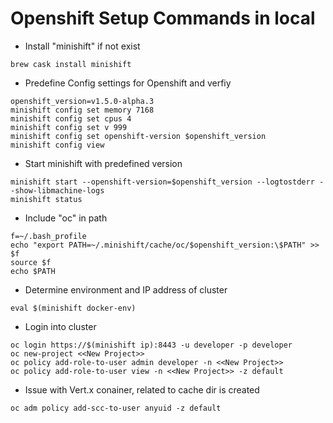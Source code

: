 # Openshift Setup Commands in local

- Install "minishift" if not exist
```
brew cask install minishift
```

- Predefine Config settings for Openshift and verfiy
```
openshift_version=v1.5.0-alpha.3
minishift config set memory 7168
minishift config set cpus 4
minishift config set v 999
minishift config set openshift-version $openshift_version
minishift config view
```

- Start minishift with predefined version
```
minishift start --openshift-version=$openshift_version --logtostderr --show-libmachine-logs
minishift status
```

- Include "oc" in path
```
f=~/.bash_profile
echo "export PATH=~/.minishift/cache/oc/$openshift_version:\$PATH" >> $f
source $f
echo $PATH
```

- Determine environment and IP address of cluster
```
eval $(minishift docker-env)
```

- Login into cluster
```
oc login https://$(minishift ip):8443 -u developer -p developer
oc new-project <<New Project>>
oc policy add-role-to-user admin developer -n <<New Project>>
oc policy add-role-to-user view -n <<New Project>> -z default
```
- Issue with Vert.x conainer, related to cache dir is created
```
oc adm policy add-scc-to-user anyuid -z default
```

